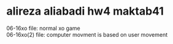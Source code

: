 # alireza aliabadi hw4 maktab41
06-16xo file: normal xo game  
06-16xo(2) file: computer movment is based on user movement 
